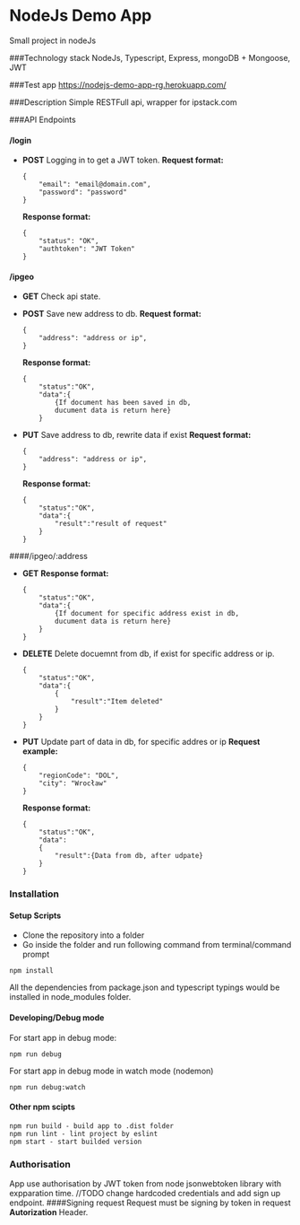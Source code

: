 # NodeJs Demo App

Small project in nodeJs

###Technology stack
NodeJs, Typescript, Express, mongoDB + Mongoose, JWT

###Test app
https://nodejs-demo-app-rg.herokuapp.com/

###Description
Simple RESTFull api, wrapper for ipstack.com

###API Endpoints

#### /login

-   <strong>POST</strong>
    Logging in to get a JWT token.
    <strong> Request format: </strong>
    ```
    {
        "email": "email@domain.com",
        "password": "password"
    }
    ```
    <strong> Response format: </strong>
    ```
    {
        "status": "OK",
        "authtoken": "JWT Token"
    }
    ```

#### /ipgeo

-   <strong>GET</strong>
    Check api state.
-   <strong>POST</strong>
    Save new address to db.
    <strong> Request format: </strong>

    ```
    {
        "address": "address or ip",
    }
    ```

    <strong> Response format: </strong>

    ```
    {
        "status":"OK",
        "data":{
            {If document has been saved in db,
            ducument data is return here}
        }
    ```

-   <strong>PUT</strong>
    Save address to db, rewrite data if exist
    <strong> Request format: </strong>
    ```
    {
        "address": "address or ip",
    }
    ```
    <strong> Response format: </strong>
    ```
    {
        "status":"OK",
        "data":{
            "result":"result of request"
        }
    }
    ```

####/ipgeo/:address

-   <strong>GET</strong>
    <strong> Response format: </strong>
    ```
    {
        "status":"OK",
        "data":{
            {If document for specific address exist in db,
            ducument data is return here}
        }
    }
    ```
-   <strong>DELETE</strong>
    Delete docuemnt from db, if exist for specific address or ip.
    ```
    {
        "status":"OK",
        "data":{
            {
                "result":"Item deleted"
            }
        }
    }
    ```
-   <strong>PUT</strong>
    Update part of data in db, for specific addres or ip
    <strong> Request example: </strong>
    ```
    {
        "regionCode": "DOL",
        "city": "Wrocław"
    }
    ```
    <strong> Response format: </strong>
    ```
    {
        "status":"OK",
        "data":
        {
            "result":{Data from db, after udpate}
        }
    }
    ```

### Installation

#### Setup Scripts

-   Clone the repository into a folder
-   Go inside the folder and run following command from terminal/command prompt

```
npm install
```

All the dependencies from package.json and typescript typings would be installed in node_modules folder.

#### Developing/Debug mode

For start app in debug mode:

```
npm run debug
```

For start app in debug mode in watch mode (nodemon)

```
npm run debug:watch
```

#### Other npm scipts

```
npm run build - build app to .dist folder
npm run lint - lint project by eslint
npm start - start builded version
```

### Authorisation

App use authorisation by JWT token from </strong> node jsonwebtoken</strong> library with expparation time.
//TODO change hardcoded credentials and add sign up endpoint.
####Signing request
Request must be signing by token in request <strong>Autorization</strong> Header.
